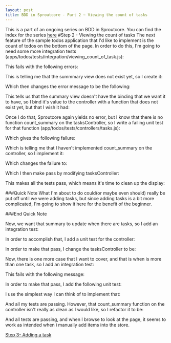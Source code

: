 ```yaml
---
layout: post
title: BDD in Sproutcore - Part 2 ~ Viewing the count of tasks
---
```

This is a part of an ongoing series on BDD in Sproutcore. You can find the index for the series [here](/2010/01/10/bdd-in-sproutcore-intro.html)
#Step 2 - Viewing the count of tasks
The next feature of the sample todos application that I'd like to implement is the count of todos on the bottom of the page. In order to do this, I'm going to need some more integration tests (apps/todos/tests/integration/viewing_count_of_task.js):

<script src="https://gist.github.com/773028.js"> </script>

This fails with the following errors:

<script src="https://gist.github.com/773034.js"> </script>

This is telling me that the summmary view does not exist yet, so I create it:

<script src="https://gist.github.com/773050.js"> </script>

Which then changes the error message to be the following:

<script src="https://gist.github.com/773226.js"> </script>

This tells us that the summary view doesn't have the binding that we want it to have, so I bind it's value to the controller with a function that does not exist yet, but that I wish it had:

<script src="https://gist.github.com/773059.js"> </script>

Once I do that, Sproutcore again yields no error, but I know that there is no function count_summary on the tasksController, so I write a failing unit test for that function (app/todos/tests/controllers/tasks.js):

<script src="https://gist.github.com/773072.js"> </script>

Which gives the following failure:

<script src="https://gist.github.com/773074.js"> </script>

Which is telling me that I haven't implemented count_summary on the controller, so I implement it:

<script src="https://gist.github.com/773076.js"> </script>

Which changes the failure to:

<script src="https://gist.github.com/773079.js"> </script>

Which I then make pass by modifying tasksController:

<script src="https://gist.github.com/773083.js"> </script>

This makes all the tests pass, which means it's time to clean up the display:

<script src="https://gist.github.com/773087.js"> </script>

###Quick Note
What I'm about to do could(or maybe even should) really be put off until we were adding tasks, but since adding tasks is a bit more complicated, I'm going to show it here for the benefit of the beginner.

###End Quick Note

Now, we want that summary to update when there are tasks, so I add an integration test:

<script src="https://gist.github.com/773106.js"> </script>

In order to accomplish that, I add a unit test for the controller:

<script src="https://gist.github.com/773107.js"> </script>

In order to make that pass, I change the tasksController to be:

<script src="https://gist.github.com/773110.js"> </script>

Now, there is one more case that I want to cover, and that is when is more than one task, so I add an integration test:

<script src="https://gist.github.com/773116.js"> </script>

This fails with the following message:

<script src="https://gist.github.com/773123.js"> </script>

In order to make that pass, I add the following unit test:

<script src="https://gist.github.com/773126.js"> </script>

I use the simplest way I can think of to implement that:

<script src="https://gist.github.com/773130.js"> </script>

And all my tests are passing. However, that count_summary function on the controller isn't really as clean as I would like, so I refactor it to be:

<script src="https://gist.github.com/773134.js"> </script>

And all tests are passing, and when I browse to look at the page, it seems to work as intended when i manually add items into the store.

[Step 3- Adding a task](/2010/01/10/bdd-in-sproutcore-part-3.html)
